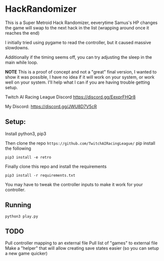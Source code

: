 # HackRandomizer
This is a Super Metroid Hack Randomizer, eeverytime Samus's HP changes the game will swap to the next hack in the list (wrapping around once it reaches the end)

I initially tried using pygame to read the controller, but it caused massive slowdowns.

Additionally if the timing seems off, you can try adjusting the sleep in the main while loop.

**NOTE** This is a proof of concept and not a "great" final version, I wanted to show it was possible, I have no idea if it will work on your system, or work well on your system. I'll help what I can if you are having trouble getting setup.

Twitch AI Racing League Discord
https://discord.gg/EexprFHQr8

My Discord:
https://discord.gg/JWU8D7V5cR

## Setup:

Install python3, pip3

Then clone the repo `https://github.com/TwitchAIRacingLeague/` pip install the following

```pip3 install -e retro```

Finally clone this repo and install the requirements

```pip3 install -r requirements.txt```

You may have to tweak the controller inputs to make it work for your controller.

## Running
```python3 play.py```

## TODO 
Pull controller mapping to an external file
Pull list of "games" to external file
Make a "helper" that will allow creating save states easier (so you can setup a new game quicker)

